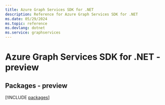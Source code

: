 ```yaml
---
title: Azure Graph Services SDK for .NET
description: Reference for Azure Graph Services SDK for .NET
ms.date: 05/29/2024
ms.topic: reference
ms.devlang: dotnet
ms.service: graphservices
---
```

# Azure Graph Services SDK for .NET - preview
## Packages - preview
[!INCLUDE [packages](graph-services-index.md)]